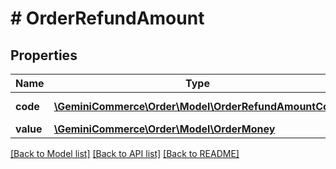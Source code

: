# # OrderRefundAmount


## Properties


Name | Type | Description | Notes
------------ | ------------- | ------------- | -------------
**code**| [**\GeminiCommerce\Order\Model\OrderRefundAmountCode**](OrderRefundAmountCode.md) |  for more information please, see Model/OrderRefundAmountCode.php  | [optional]
**value**| [**\GeminiCommerce\Order\Model\OrderMoney**](OrderMoney.md) |   | [optional]


[[Back to Model list]](../../README.md#models) [[Back to API list]](../../README.md#endpoints) [[Back to README]](../../README.md)